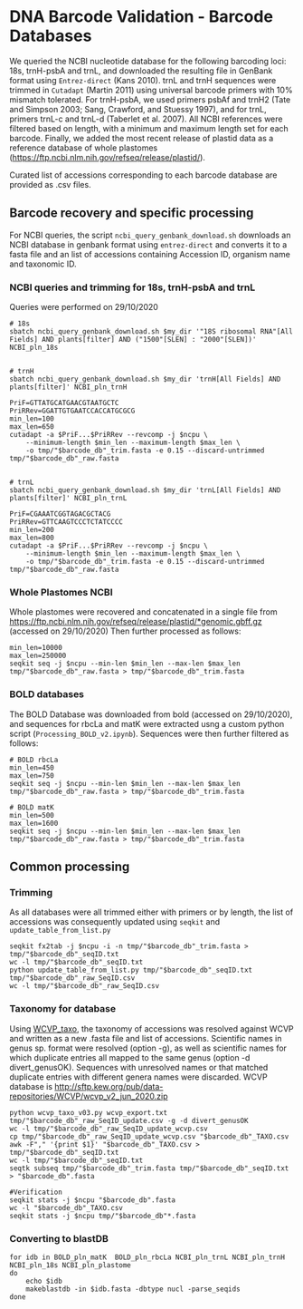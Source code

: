 # DNA Barcode Validation - Barcode Databases

We queried the NCBI nucleotide database for the following barcoding loci: 18s, trnH-psbA and trnL, and downloaded the resulting file in GenBank format using `Entrez-direct` (Kans 2010). trnL and trnH sequences were trimmed in `Cutadapt` (Martin 2011) using universal barcode primers with 10% mismatch tolerated. For trnH-psbA, we used primers psbAf and trnH2 (Tate and Simpson 2003; Sang, Crawford, and Stuessy 1997), and for trnL, primers trnL-c and trnL-d (Taberlet et al. 2007). All NCBI references were filtered based on length, with a minimum and maximum length set for each barcode. Finally, we added the most recent release of plastid data as a reference database of whole plastomes (https://ftp.ncbi.nlm.nih.gov/refseq/release/plastid/).

Curated list of accessions corresponding to each barcode database are provided as .csv files.

## Barcode recovery and specific processing

For NCBI queries, the script `ncbi_query_genbank_download.sh` downloads an NCBI database in genbank format using `entrez-direct` and converts it to a fasta file and an list of accessions containing Accession ID, organism name and taxonomic ID.


### NCBI queries and trimming for 18s, trnH-psbA and trnL
Queries were performed on 29/10/2020
```shell
# 18s
sbatch ncbi_query_genbank_download.sh $my_dir '"18S ribosomal RNA"[All Fields] AND plants[filter] AND ("1500"[SLEN] : "2000"[SLEN])' NCBI_pln_18s


# trnH
sbatch ncbi_query_genbank_download.sh $my_dir 'trnH[All Fields] AND plants[filter]' NCBI_pln_trnH

PriF=GTTATGCATGAACGTAATGCTC
PriRRev=GGATTGTGAATCCACCATGCGCG
min_len=100
max_len=650
cutadapt -a $PriF...$PriRRev --revcomp -j $ncpu \
	--minimum-length $min_len --maximum-length $max_len \
	-o tmp/"$barcode_db"_trim.fasta -e 0.15 --discard-untrimmed tmp/"$barcode_db"_raw.fasta


# trnL
sbatch ncbi_query_genbank_download.sh $my_dir 'trnL[All Fields] AND plants[filter]' NCBI_pln_trnL

PriF=CGAAATCGGTAGACGCTACG
PriRRev=GTTCAAGTCCCTCTATCCCC
min_len=200
max_len=800
cutadapt -a $PriF...$PriRRev --revcomp -j $ncpu \
	--minimum-length $min_len --maximum-length $max_len \
	-o tmp/"$barcode_db"_trim.fasta -e 0.15 --discard-untrimmed tmp/"$barcode_db"_raw.fasta
```

### Whole Plastomes NCBI
Whole plastomes were recovered and concatenated in a single file from https://ftp.ncbi.nlm.nih.gov/refseq/release/plastid/*genomic.gbff.gz (accessed on 29/10/2020)
Then further processed as follows:

```shell
min_len=10000
max_len=250000
seqkit seq -j $ncpu --min-len $min_len --max-len $max_len tmp/"$barcode_db"_raw.fasta > tmp/"$barcode_db"_trim.fasta
```

### BOLD databases
The BOLD Database was downloaded from bold (accessed on 29/10/2020), and sequences for rbcLa and matK were extracted usng a custom python script (`Processing_BOLD_v2.ipynb`).
Sequences were then further filtered as follows:

```shell
# BOLD rbcLa
min_len=450
max_len=750
seqkit seq -j $ncpu --min-len $min_len --max-len $max_len tmp/"$barcode_db"_raw.fasta > tmp/"$barcode_db"_trim.fasta

# BOLD matK
min_len=500
max_len=1600
seqkit seq -j $ncpu --min-len $min_len --max-len $max_len tmp/"$barcode_db"_raw.fasta > tmp/"$barcode_db"_trim.fasta
```



## Common processing
### Trimming
As all databases were all trimmed either with primers or by length, the list of accessions was consequently updated using `seqkit` and `update_table_from_list.py`
```shell
seqkit fx2tab -j $ncpu -i -n tmp/"$barcode_db"_trim.fasta > tmp/"$barcode_db"_seqID.txt
wc -l tmp/"$barcode_db"_seqID.txt
python update_table_from_list.py tmp/"$barcode_db"_seqID.txt tmp/"$barcode_db"_raw_SeqID.csv
wc -l tmp/"$barcode_db"_raw_SeqID.csv
```

### Taxonomy for database
Using [WCVP_taxo](../WCVP_Taxo/), the taxonomy of accessions was resolved against WCVP and written as a new .fasta file and list of accessions. Scientific names in genus sp. format were resolved (option -g), as well as scientific names for which duplicate entries all mapped to the same genus (option -d divert_genusOK). Sequences with unresolved names or that matched duplicate entries with different genera names were discarded. WCVP database is http://sftp.kew.org/pub/data-repositories/WCVP/wcvp_v2_jun_2020.zip
```shell
python wcvp_taxo_v03.py wcvp_export.txt tmp/"$barcode_db"_raw_SeqID_update.csv -g -d divert_genusOK
wc -l tmp/"$barcode_db"_raw_SeqID_update_wcvp.csv
cp tmp/"$barcode_db"_raw_SeqID_update_wcvp.csv "$barcode_db"_TAXO.csv
awk -F"," '{print $1}' "$barcode_db"_TAXO.csv > tmp/"$barcode_db"_seqID.txt
wc -l tmp/"$barcode_db"_seqID.txt
seqtk subseq tmp/"$barcode_db"_trim.fasta tmp/"$barcode_db"_seqID.txt > "$barcode_db".fasta

#Verification
seqkit stats -j $ncpu "$barcode_db".fasta
wc -l "$barcode_db"_TAXO.csv
seqkit stats -j $ncpu tmp/"$barcode_db"*.fasta
```

### Converting to blastDB
```shell
for idb in BOLD_pln_matK  BOLD_pln_rbcLa NCBI_pln_trnL NCBI_pln_trnH NCBI_pln_18s NCBI_pln_plastome
do
	echo $idb
	makeblastdb -in $idb.fasta -dbtype nucl -parse_seqids
done
```